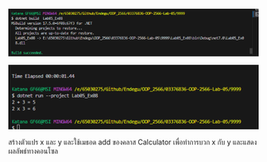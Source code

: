 ![alt text](image-13.png)

![alt text](image-14.png)

สร้างตัวแปร x และ y และใช้เมธอด add ของคลาส Calculator เพื่อทำการบวก x กับ y และแสดงผลลัพธ์ทางคอนโซล